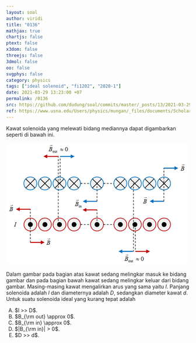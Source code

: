 ```yaml
---
layout: soal
author: viridi
title: "0136"
mathjax: true
chartjs: false
ptext: false
x3dom: false
threejs: false
3dmol: false
oo: false
svgphys: false
category: physics
tags: ["ideal solenoid", "fi1202", "2020-1"]
date: 2021-03-29 13:23:00 +07
permalink: /0136
src: https://github.com/dudung/soal/commits/master/_posts/13/2021-03-29-ideal-solenoid.md
ref: https://www.usna.edu/Users/physics/mungan/_files/documents/Scholarship/IdealSolenoid1.pdf
---
```

Kawat solenoida yang melewati bidang mediannya dapat digambarkan seperti di bawah ini.

![](/assets/img/13/0136.png)

Dalam gambar pada bagian atas kawat sedang melingkar masuk ke bidang gambar dan pada bagian bawah kawat sedang melingkar keluar dari bidang gambar. Masing-masing kawat mengalirkan arus yang sama yaitu $I$. Panjang solenoida adalah $l$ dan diameternya adalah $D$, sedangkan diameter kawat $d$. Untuk suatu solenoida ideal yang kurang tepat adalah

<ol type="A">
<li>$l >> D$.
<li>$B_{\rm out} \approx 0$.
<li>$B_{\rm in} \approx 0$.
<li>$|B_{\rm in}| > 0$.
<li>$D >> d$.
